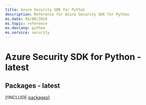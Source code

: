 ```yaml
---
title: Azure Security SDK for Python
description: Reference for Azure Security SDK for Python
ms.date: 04/08/2024
ms.topic: reference
ms.devlang: python
ms.service: security
---
```

# Azure Security SDK for Python - latest
## Packages - latest
[!INCLUDE [packages](security-index.md)]